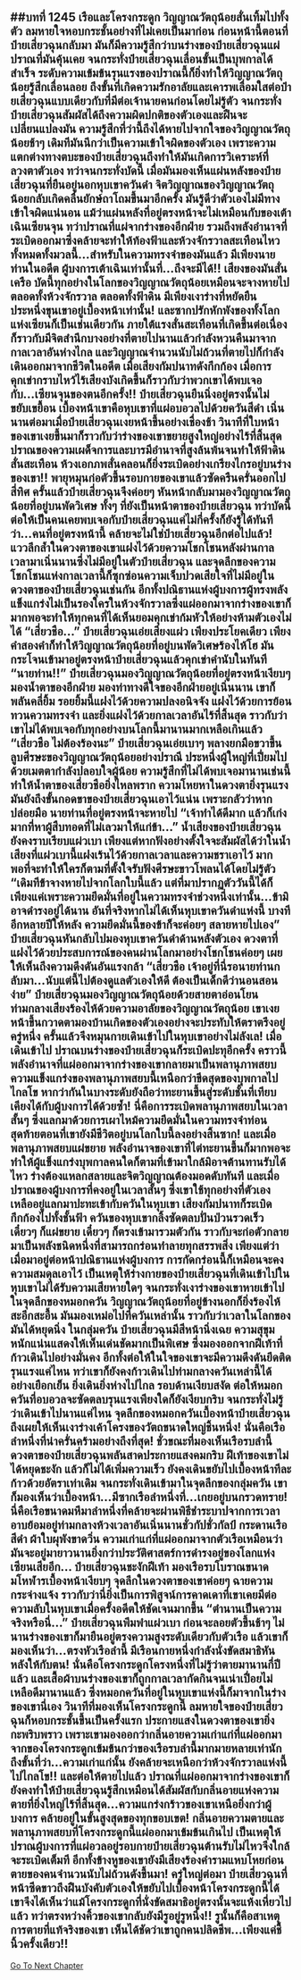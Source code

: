 ##บทที่ 1245 เรือและโครงกระดูก
วิญญาณวัตถุน้อยสั่นเทิ้มไปทั้งตัว ลมหายใจหอบกระชั้นอย่างที่ไม่เคยเป็นมาก่อน ก่อนหน้านี้ตอนที่ป๋ายเสี่ยวฉุนกลับมา มันก็มีความรู้สึกว่าบนร่างของป๋ายเสี่ยวฉุนแผ่ปราณที่มันคุ้นเคย จนกระทั่งป๋ายเสี่ยวฉุนเลื่อนขั้นเป็นบุพกาลได้สำเร็จ ระดับความเข้มข้นรุนแรงของปราณนี้ก็ยิ่งทำให้วิญญาณวัตถุน้อยรู้สึกเลื่อนลอย
ถึงขั้นที่เกิดความรักอาลัยและเคารพเลื่อมใสต่อป๋ายเสี่ยวฉุนแบบเดียวกับที่มีต่อเจ้านายคนก่อนโดยไม่รู้ตัว จนกระทั่งป๋ายเสี่ยวฉุนสัมผัสได้ถึงความผิดปกติของตัวเองและฝืนจะเปลี่ยนแปลงมัน ความรู้สึกที่ว่านี้ถึงได้หายไปจากใจของวิญญาณวัตถุน้อยช้าๆ
เดิมทีมันนึกว่าเป็นความเข้าใจผิดของตัวเอง เพราะความแตกต่างทางตบะของป๋ายเสี่ยวฉุนถึงทำให้มันเกิดการวิเคราะห์ที่ลวงตาตัวเอง ทว่าจนกระทั่งบัดนี้ เมื่อมันมองเห็นแผ่นหลังของป๋ายเสี่ยวฉุนที่ยืนอยู่นอกหุบเขาควันดำ จิตวิญญาณของวิญญาณวัตถุน้อยกลับเกิดคลื่นยักษ์ถาโถมขึ้นมาอีกครั้ง
มันรู้ดีว่าตัวเองไม่มีทางเข้าใจผิดแน่นอน แม้ว่าแผ่นหลังที่อยู่ตรงหน้าจะไม่เหมือนกับของเต้าเฉินเซียนจุน ทว่าปราณที่แผ่จากร่างของอีกฝ่าย รวมถึงพลังอำนาจที่ระเบิดออกมาซึ่งคล้ายจะทำให้ท้องฟ้าและห้วงจักรวาลสะเทือนไหว ทั้งหมดทั้งมวลนี้...สำหรับในความทรงจำของมันแล้ว มีเพียงนายท่านในอดีต ผู้บงการเต้าเฉินเท่านั้นที่...ถึงจะมีได้!!
เสียงของมันสั่นเครือ บัดนี้ทุกอย่างในโลกของวิญญาณวัตถุน้อยเหมือนจะจางหายไป ตลอดทั้งห้วงจักรวาล ตลอดทั้งฟ้าดิน มีเพียงเงาร่างที่หยัดยืนประหนึ่งขุนเขาอยู่เบื้องหน้าเท่านั้น!
และซากปรักหักพังของทั้งโลกแห่งเซียนก็เป็นเช่นเดียวกัน ภายใต้แรงสั่นสะเทือนที่เกิดขึ้นต่อเนื่องก็ราวกับมีจิตสำนึกบางอย่างที่ตายไปนานแล้วกำลังหวนคืนมาจากกาลเวลาอันห่างไกล และวิญญาณจำนวนนับไม่ถ้วนที่ตายไปก็กำลังเดินออกมาจากชีวิตในอดีต เมื่อเสียงกัมปนาทดังกึกก้อง เมื่อการคุกเข่ากราบไหว้ไร้เสียงบังเกิดขึ้นก็ราวกับว่าพวกเขาได้พบเจอกับ...เซียนจุนของตนอีกครั้ง!!
ป๋ายเสี่ยวฉุนยืนนิ่งอยู่ตรงนั้นไม่ขยับเขยื้อน เบื้องหน้าเขาคือหุบเขาที่แผ่อบอวลไปด้วยควันสีดำ เนิ่นนานต่อมาเมื่อป๋ายเสี่ยวฉุนเงยหน้าขึ้นอย่างเชื่องช้า วินาทีที่ใบหน้าของเขาเงยขึ้นมาก็ราวกับว่าร่างของเขาขยายสูงใหญ่อย่างไร้ที่สิ้นสุด ปราณของความเผด็จการและบารมีอำนาจที่สูงล้นพ้นจนทำให้ฟ้าดินสั่นสะเทือน ห้วงเอกภพสั่นคลอนก็ยิ่งระเบิดอย่างเกรียงไกรอยู่บนร่างของเขา!!
พายุหมุนก่อตัวขึ้นรอบกายของเขาแล้วซัดครืนครั่นออกไปสี่ทิศ ครั้นแล้วป๋ายเสี่ยวฉุนจึงค่อยๆ หันหน้ากลับมามองวิญญาณวัตถุน้อยที่อยู่บนพัดวิเศษ
ทั้งๆ ที่ยังเป็นหน้าตาของป๋ายเสี่ยวฉุน ทว่าบัดนี้ต่อให้เป็นคนเคยพบเจอกับป๋ายเสี่ยวฉุนแค่ไม่กี่ครั้งก็ยังรู้ได้ทันทีว่า...คนที่อยู่ตรงหน้านี้ คล้ายจะไม่ใช่ป๋ายเสี่ยวฉุนอีกต่อไปแล้ว!
แววลึกล้ำในดวงตาของเขาแฝงไว้ด้วยความโชกโชนหลังผ่านกาลเวลามาเนิ่นนานซึ่งไม่มีอยู่ในตัวป๋ายเสี่ยวฉุน และจุดลึกของความโชกโชนแห่งกาลเวลานี้ก็ซุกซ่อนความเจ็บปวดเสียใจที่ไม่มีอยู่ในดวงตาของป๋ายเสี่ยวฉุนเช่นกัน อีกทั้งปณิธานแห่งผู้บงการผู้ทรงพลังแข็งแกร่งไม่เป็นรองใครในห้วงจักรวาลซึ่งแผ่ออกมาจากร่างของเขาก็มากพอจะทำให้ทุกคนที่ได้เห็นยอมคุกเข่าก้มหัวให้อย่างห้ามตัวเองไม่ได้
“เสี่ยวชือ...” ป๋ายเสี่ยวฉุนเอ่ยเสียงแผ่ว
เพียงประโยคเดียว เพียงคำสองคำก็ทำให้วิญญาณวัตถุน้อยที่อยู่บนพัดวิเศษร้องไห้โฮ มันกระโจนเข้ามาอยู่ตรงหน้าป๋ายเสี่ยวฉุนแล้วคุกเข่าคำนับในทันที
“นายท่าน!!”
ป๋ายเสี่ยวฉุนมองวิญญาณวัตถุน้อยที่อยู่ตรงหน้าเงียบๆ มองน้ำตาของอีกฝ่าย มองท่าทางดีใจของอีกฝ่ายอยู่เนิ่นนาน เขาก็พลันคลี่ยิ้ม รอยยิ้มนี้แฝงไว้ด้วยความปลงอนิจจัง แฝงไว้ด้วยการย้อนทวนความทรงจำ และยิ่งแฝงไว้ด้วยกาลเวลาอันไร้ที่สิ้นสุด ราวกับว่าเขาไม่ได้พบเจอกับทุกอย่างบนโลกนี้มานานมากเหลือเกินแล้ว
“เสี่ยวชือ ไม่ต้องร้องนะ” ป๋ายเสี่ยวฉุนเอ่ยเบาๆ พลางยกมือขวาขึ้นลูบศีรษะของวิญญาณวัตถุน้อยอย่างปราณี ประหนึ่งผู้ใหญ่ที่เปี่ยมไปด้วยเมตตากำลังปลอบใจผู้น้อย ความรู้สึกที่ไม่ได้พบเจอมานานเช่นนี้ทำให้น้ำตาของเสี่ยวชือยิ่งไหลพราก ความโหยหาในดวงตายิ่งรุนแรง มันยังถึงขั้นกอดขาของป๋ายเสี่ยวฉุนเอาไว้แน่น เพราะกลัวว่าหากปล่อยมือ นายท่านที่อยู่ตรงหน้าจะหายไป
“เจ้าทำได้ดีมาก แล้วก็เก่งมากที่หาผู้สืบทอดที่ไม่เลวมาให้แก่ข้า...” น้ำเสียงของป๋ายเสี่ยวฉุนยังคงราบเรียบแผ่วเบา เพียงแต่หากฟังอย่างตั้งใจจะสัมผัสได้ว่าในน้ำเสียงที่แผ่วเบานี้แฝงเร้นไว้ด้วยกาลเวลาและความชราเอาไว้ มากพอที่จะทำให้ใครก็ตามที่ตั้งใจรับฟังศีรษะขาวโพลนได้โดยไม่รู้ตัว
“เดิมทีข้าจางหายไปจากโลกใบนี้แล้ว แต่ที่มาปรากฏตัววันนี้ได้ก็เพียงแค่เพราะความยึดมั่นที่อยู่ในความทรงจำช่วงหนึ่งเท่านั้น...ข้ามิอาจดำรงอยู่ได้นาน อันที่จริงหากไม่ได้เห็นหุบเขาควันดำแห่งนี้ บางทีอีกหลายปีให้หลัง ความยึดมั่นนี้ของข้าก็จะค่อยๆ สลายหายไปเอง” ป๋ายเสี่ยวฉุนหันกลับไปมองหุบเขาควันดำด้านหลังตัวเอง ดวงตาที่แฝงไว้ด้วยประสบการณ์ของคนผ่านโลกมาอย่างโชกโชนค่อยๆ เผยให้เห็นถึงความดึงดันอันแรงกล้า
“เสี่ยวชือ เจ้าอยู่ที่นี่รอนายท่านกลับมา...นับแต่นี้ไปต้องดูแลตัวเองให้ดี ต้องเป็นเด็กดีว่านอนสอนง่าย” ป๋ายเสี่ยวฉุนมองวิญญาณวัตถุน้อยด้วยสายตาอ่อนโยน ท่ามกลางเสียงร้องไห้ด้วยความอาลัยของวิญญาณวัตถุน้อย เขาเงยหน้าขึ้นกวาดตามองบ้านเกิดของตัวเองอย่างจะประทับให้ตราตรึงอยู่ครู่หนึ่ง ครั้นแล้วจึงหมุนกายเดินเข้าไปในหุบเขาอย่างไม่ลังเล!
เมื่อเดินเข้าไป ปราณบนร่างของป๋ายเสี่ยวฉุนก็ระเบิดปะทุอีกครั้ง คราวนี้พลังอำนาจที่แผ่ออกมาจากร่างของเขากลายมาเป็นพลานุภาพสยบ ความแข็งแกร่งของพลานุภาพสยบนี้เหนือกว่าขีดสุดของบุพกาลไปไกลโข หากว่ากันในบางระดับยังถือว่าทะยานขึ้นสู่ระดับชั้นที่เทียบเคียงได้กับผู้บงการได้ด้วยซ้ำ!
นี่คือการระเบิดพลานุภาพสยบในเวลาสั้นๆ ซึ่งแลกมาด้วยการเผาไหม้ความยึดมั่นในความทรงจำท่อนสุดท้ายตอนที่เขายังมีชีวิตอยู่บนโลกใบนี้ลงอย่างสิ้นซาก!
และเมื่อพลานุภาพสยบแผ่ขยาย พลังอำนาจของเขาที่ไต่ทะยานขึ้นก็มากพอจะทำให้ผู้แข็งแกร่งบุพกาลคนใดก็ตามที่เข้ามาใกล้มิอาจต้านทานรับได้ไหว ร่างต้องแหลกสลายและจิตวิญญาณต้องมอดดับทันที และเมื่อปราณของผู้บงการที่คงอยู่ในเวลาสั้นๆ ซึ่งเขาใช้ทุกอย่างที่ตัวเองเหลืออยู่แลกมาปะทะเข้ากับควันในหุบเขา เสียงกัมปนาทก็ระเบิดกึกก้องไปทั้งชั้นฟ้า
ควันของหุบเขากลิ้งซัดตลบปั่นป่วนรวดเร็ว เดี๋ยวๆ ก็แผ่ขยาย เดี๋ยวๆ ก็ตรงเข้ามารวมตัวกัน ราวกับจะก่อตัวกลายมาเป็นพลังชนิดหนึ่งที่สามารถกร่อนทำลายทุกสรรพสิ่ง เพียงแต่ว่าเมื่อมาอยู่ต่อหน้าปณิธานแห่งผู้บงการ การกัดกร่อนนี้ก็เหมือนจะคงความสมดุลเอาไว้ เป็นเหตุให้ร่างกายของป๋ายเสี่ยวฉุนที่เดินเข้าไปในหุบเขาไม่ได้รับความเสียหายใดๆ จนกระทั่งเงาร่างของเขาหายเข้าไปในจุดลึกของหมอกควัน วิญญาณวัตถุน้อยที่อยู่ข้างนอกก็ยิ่งร้องไห้สะอึกสะอื้น มันมองเหม่อไปที่ควันเหล่านั้น ราวกับว่าเวลาในโลกของมันได้หยุดนิ่ง
ในกลุ่มควัน ป๋ายเสี่ยวฉุนมีสีหน้านิ่งเฉย ความสุขุมหนักแน่นแสดงให้เห็นเด่นชัดมากเป็นพิเศษ ซึ่งมองออกจากฝีเท้าที่ก้าวเดินไปอย่างมั่นคง อีกทั้งต่อให้ในใจของเขาจะมีความดึงดันยึดติดรุนแรงแค่ไหน ทว่าเขาก็ยังคงก้าวเดินไปท่ามกลางควันเหล่านี้ได้อย่างเยือกเย็น ยิ่งเดินยิ่งห่างไปไกล
รอบด้านเงียบสงัด ต่อให้หมอกควันที่อบอวลจะซัดตลบรุนแรงเพียงใดก็ยังเงียบกริบ จนกระทั่งไม่รู้ว่าเดินเข้าไปนานแค่ไหน จุดลึกของหมอกควันเบื้องหน้าป๋ายเสี่ยวฉุนถึงเผยให้เห็นเงาร่างเค้าโครงของวัตถขนาดใหญ่ชิ้นหนึ่ง!
นั่นคือเรือลำหนึ่งที่น่าครั่นคร้ามอย่างถึงที่สุด!
ชั่วขณะที่มองเห็นเรือรบลำนี้ ดวงตาของป๋ายเสี่ยวฉุนพลันสาดประกายแสงคมกริบ ฝีเท้าของเขาไม่ได้หยุดชะงัก แล้วก็ไม่ได้เพิ่มความเร็ว ยังคงเดินขยับไปเบื้องหน้าทีละก้าวด้วยอัตราเท่าเดิม จนกระทั่งเดินเข้ามาในจุดลึกของกลุ่มควัน เขาก็มองเห็นว่าเบื้องหน้า...มีซากเรือลำหนึ่งที่...เกยอยู่บนกรวดทราย!
นี่คือเรือขนาดมหึมาลำหนึ่งที่คล้ายจะผ่านพิธีชำระบาปจากการเวลา อาบย้อมอยู่ท่ามกลางห้วงเวลาอันเนิ่นนานชั่วกัปชั่วกัลป์ กระดานเรือสีดำ ผ้าใบผุพังขาดวิ่น ความเก่าแก่ที่แผ่ออกมาจากตัวเรือเหมือนว่ามันจะอยู่มายาวนานยิ่งกว่าประวัติศาสตร์การดำรงอยู่ของโลกแห่งเซียนเสียอีก...
ป๋ายเสี่ยวฉุนชะงักฝีเท้า มองเรือรบโบราณขนาดมโหฬารเบื้องหน้าเงียบๆ จุดลึกในดวงตาของเขาค่อยๆ ฉายความกระจ่างแจ้ง ราวกับว่านี่ยิ่งเป็นการพิสูจน์การคาดเดาที่เขาเคยมีต่อความลับในหุบเขาเมื่อครั้งอดีตให้ชัดเจนมากขึ้น
“ตำนานเป็นความจริงหรือนี่...” ป๋ายเสี่ยวฉุนพึมพำแผ่วเบา ก่อนจะลอยตัวขึ้นช้าๆ ไม่นานร่างของเขาก็มายืนอยู่ตรงความสูงระดับเดียวกับตัวเรือ แล้วเขาก็มองเห็นว่า...ตรงหัวเรือลำนี้ มีเรือนกายหนึ่งกำลังนั่งขัดสมาธิหันหลังให้กับตน!
นั่นคือโครงกระดูกโครงหนึ่งที่ไม่รู้ว่าตายมานานกี่ปีแล้ว และเสื้อผ้าบนร่างของเขาก็ถูกกาลเวลากัดกินจนเน่าเปื่อยไม่เหลือดีมานานแล้ว ซึ่งหมอกควันที่อยู่ในหุบเขาแห่งนี้ก็มาจากในร่างของเขานี่เอง
วินาทีที่มองเห็นโครงกระดูกนี้ ลมหายใจของป๋ายเสี่ยวฉุนก็หอบกระชั้นขึ้นเป็นครั้งแรก ประกายแสงในดวงตาของเขายิ่งกะพริบพราว เพราะเขามองออกว่ากลิ่นอายความเก่าแก่ที่แผ่ออกมาจากของโครงกระดูกเข้มข้นกว่าของเรือรบลำนี้มากมายหลายเท่านัก
ถึงขั้นที่ว่า...ความเก่าแก่นั้น ยังคล้ายจะเหนือกว่าห้วงจักรวาลแห่งนี้ไปไกลโข!!
และต่อให้ตายไปแล้ว ปราณที่แผ่ออกมาจากร่างของเขาก็ยังคงทำให้ป๋ายเสี่ยวฉุนรู้สึกเหมือนได้สัมผัสกับกลิ่นอายแห่งความตายที่ยิ่งใหญ่ไร้ที่สิ้นสุด...ความแกร่งกร้าวของเขาเหนือยิ่งกว่าผู้บงการ คล้ายอยู่ในขั้นสูงสุดของทุกขอบเขต!
กลิ่นอายความตายและพลานุภาพสยบที่โครงกระดูกนี้แผ่ออกมาเข้มข้นเกินไป เป็นเหตุให้ปราณผู้บงการที่แผ่อวลอยู่รอบกายป๋ายเสี่ยวฉุนต้านรับไม่ไหวจึงใกล้จะระเบิดเต็มที
อีกทั้งข้างหูของเขายังมีเสียงร้องคำรามแหบโหยก่อนตายของคนจำนวนนับไม่ถ้วนดังขึ้นมา!
ครู่ใหญ่ต่อมา ป๋ายเสี่ยวฉุนที่หน้าซีดขาวถึงฝืนบังคับตัวเองให้ขยับไปเบื้องหน้าโครงกระดูกนี้ได้ เขาจึงได้เห็นว่าแม้โครงกระดูกที่นั่งขัดสมาธิอยู่ตรงนั้นจะแห้งเหี่ยวไปแล้ว ทว่าตรงหว่างคิ้วของเขากลับยังมีรูอยู่รูหนึ่ง!!
รูนั้นก็คือสาเหตุการตายที่แท้จริงของเขา เห็นได้ชัดว่าเขาถูกคนปลิดชีพ...เพียงแค่ชี้นิ้วครั้งเดียว!!
------


[Go To Next Chapter]( ./219.md)